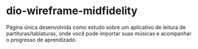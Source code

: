 # dio-wireframe-midfidelity
Página única desenvolvida como estudo sobre um aplicativo de leitura de partituras/tablaturas, onde você pode importar suas músicas e acompanhar o progresso de aprendizado.
